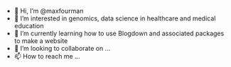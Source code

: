 - 👋 Hi, I’m @maxfourman
- 👀 I’m interested in genomics, data science in healthcare and medical education
- 🌱 I’m currently learning how to use Blogdown and associated packages to make a website
- 💞️ I’m looking to collaborate on ...
- 📫 How to reach me ...

<!---
maxfourman/maxfourman is a ✨ special ✨ repository because its `README.md` (this file) appears on your GitHub profile.
You can click the Preview link to take a look at your changes.
--->
